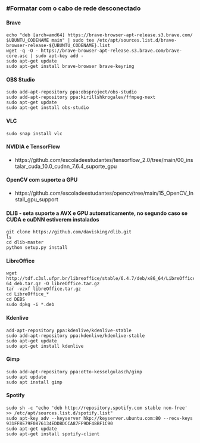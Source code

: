 <h3>#Formatar com o cabo de rede desconectado</h3>

<h4>Brave</h4>

```
echo "deb [arch=amd64] https://brave-browser-apt-release.s3.brave.com/ $UBUNTU_CODENAME main" | sudo tee /etc/apt/sources.list.d/brave-browser-release-${UBUNTU_CODENAME}.list
wget -q -O - https://brave-browser-apt-release.s3.brave.com/brave-core.asc | sudo apt-key add -
sudo apt-get update
sudo apt-get install brave-browser brave-keyring
```

<h4> OBS Studio</h4>

```
sudo add-apt-repository ppa:obsproject/obs-studio
sudo add-apt-repository ppa:kirillshkrogalev/ffmpeg-next
sudo apt-get update
sudo apt-get install obs-studio
```
<h4>VLC</h4>

```
sudo snap install vlc
```

<h4> NVIDIA e TensorFlow</h4>

<ul>
<li>https://github.com/escoladeestudantes/tensorflow_2.0/tree/main/00_instalar_cuda_10.0_cudnn_7.6.4_suporte_gpu</li>
</ul>

<h4> OpenCV com suporte a GPU</h4>

<ul>
<li>https://github.com/escoladeestudantes/opencv/tree/main/15_OpenCV_Install_gpu_support</li>
</ul>

<h4>DLIB - seta suporte a AVX e GPU automaticamente, no segundo caso se CUDA e cuDNN estiverem instalados</h4>

```
git clone https://github.com/davisking/dlib.git
ls
cd dlib-master
python setup.py install
```

<h4>LibreOffice</h4>

```
wget http://tdf.c3sl.ufpr.br/libreoffice/stable/6.4.7/deb/x86_64/LibreOffice_6.4.7_Linux_x86-64_deb.tar.gz -O libreOffice.tar.gz
tar -vzxf libreOffice.tar.gz
cd LibreOffice_*
cd DEBS
sudo dpkg -i *.deb
```

<h4>Kdenlive</h4>

```
add-apt-repository ppa:kdenlive/kdenlive-stable
sudo add-apt-repository ppa:kdenlive/kdenlive-stable
sudo apt-get update
sudo apt-get install kdenlive
```

<h4>Gimp</h4>

```
sudo add-apt-repository ppa:otto-kesselgulasch/gimp
sudo apt update
sudo apt install gimp
```

<h4>Spotify</h4>

```
sudo sh -c "echo 'deb http://repository.spotify.com stable non-free' >> /etc/apt/sources.list.d/spotify.list"
sudo apt-key adv --keyserver hkp://keyserver.ubuntu.com:80 --recv-keys 931FF8E79F0876134EDDBDCCA87FF9DF48BF1C90
sudo apt-get update
sudo apt-get install spotify-client
```










